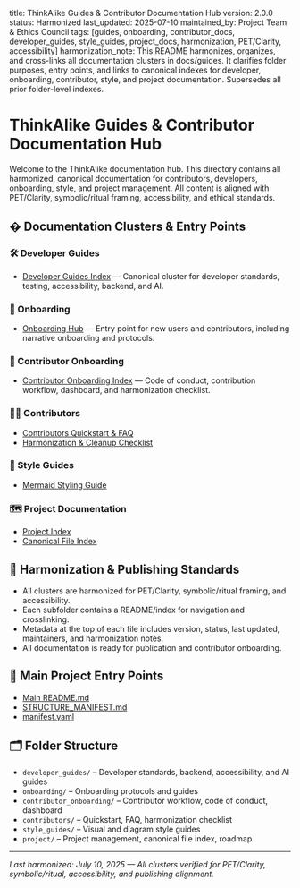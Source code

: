 
title: ThinkAlike Guides & Contributor Documentation Hub
version: 2.0.0
status: Harmonized
last_updated: 2025-07-10
maintained_by: Project Team & Ethics Council
tags: [guides, onboarding, contributor_docs, developer_guides, style_guides, project_docs, harmonization, PET/Clarity, accessibility]
harmonization_note: This README harmonizes, organizes, and cross-links all documentation clusters in docs/guides. It clarifies folder purposes, entry points, and links to canonical indexes for developer, onboarding, contributor, style, and project documentation. Supersedes all prior folder-level indexes.


# ThinkAlike Guides & Contributor Documentation Hub

Welcome to the ThinkAlike documentation hub. This directory contains all harmonized, canonical documentation for contributors, developers, onboarding, style, and project management. All content is aligned with PET/Clarity, symbolic/ritual framing, accessibility, and ethical standards.

## � Documentation Clusters & Entry Points

### 🛠 Developer Guides
- [Developer Guides Index](./developer_guides/README.md) — Canonical cluster for developer standards, testing, accessibility, backend, and AI.

### 🚀 Onboarding
- [Onboarding Hub](./onboarding/README.md) — Entry point for new users and contributors, including narrative onboarding and protocols.

### 🤝 Contributor Onboarding
- [Contributor Onboarding Index](./contributor_onboarding/readme.md) — Code of conduct, contribution workflow, dashboard, and harmonization checklist.

### 🧑‍💻 Contributors
- [Contributors Quickstart & FAQ](./contributors/contributor_quickstart.md)
- [Harmonization & Cleanup Checklist](./contributors/harmonization_cleanup_checklist.md)

### 🎨 Style Guides
- [Mermaid Styling Guide](./style_guides/mermaid_styling_guide.md)

### 🗺 Project Documentation
- [Project Index](./project/PROJECT_INDEX.md)
- [Canonical File Index](./project/CANONICAL_FILE_INDEX.md)

## 🧭 Harmonization & Publishing Standards
- All clusters are harmonized for PET/Clarity, symbolic/ritual framing, and accessibility.
- Each subfolder contains a README/index for navigation and crosslinking.
- Metadata at the top of each file includes version, status, last updated, maintainers, and harmonization notes.
- All documentation is ready for publication and contributor onboarding.

## 🔗 Main Project Entry Points
- [Main README.md](../../README.md)
- [STRUCTURE_MANIFEST.md](../../STRUCTURE_MANIFEST.md)
- [manifest.yaml](../../manifest.yaml)

## 🗂️ Folder Structure
- `developer_guides/` – Developer standards, backend, accessibility, and AI guides
- `onboarding/` – Onboarding protocols and guides
- `contributor_onboarding/` – Contributor workflow, code of conduct, dashboard
- `contributors/` – Quickstart, FAQ, harmonization checklist
- `style_guides/` – Visual and diagram style guides
- `project/` – Project management, canonical file index, roadmap

---
*Last harmonized: July 10, 2025 — All clusters verified for PET/Clarity, symbolic/ritual, accessibility, and publishing alignment.*
